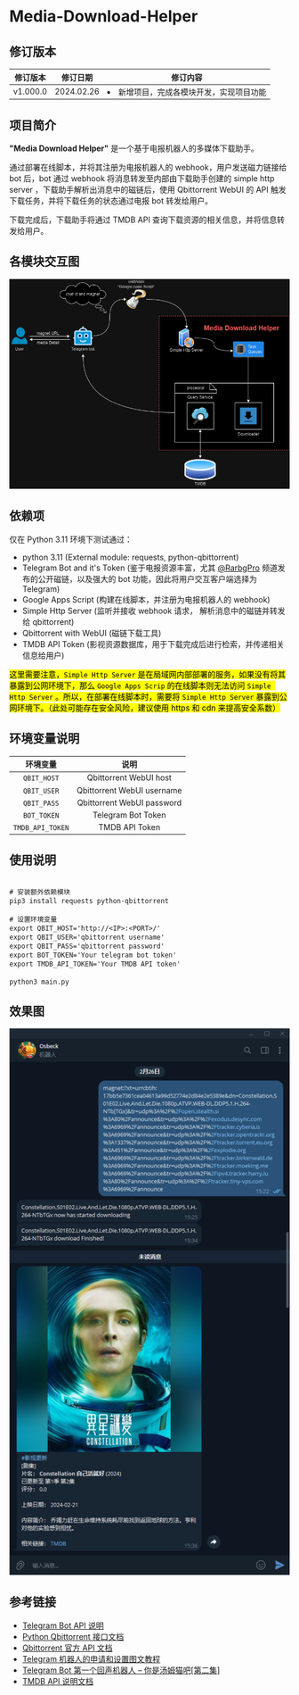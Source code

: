 # Media-Download-Helper

## 修订版本

| 修订版本 | 修订日期 | 修订内容 |
| :------: | :------: | :------: |
| v1.000.0 | 2024.02.26 | <li>新增项目，完成各模块开发，实现项目功能</li> |

## 项目简介

**"Media Download Helper"** 是一个基于电报机器人的多媒体下载助手。

通过部署在线脚本，并将其注册为电报机器人的 webhook，用户发送磁力链接给 bot 后，bot 通过 webhook 将消息转发至内部由下载助手创建的 simple http server ，下载助手解析出消息中的磁链后，使用 Qbittorrent WebUI 的 API 触发下载任务，并将下载任务的状态通过电报 bot 转发给用户。

下载完成后，下载助手将通过 TMDB API 查询下载资源的相关信息，并将信息转发给用户。

## 各模块交互图

![模块交互图](./doc/module.png)

## 依赖项

仅在 Python 3.11 环境下测试通过：

+ python 3.11 (External module: requests, python-qbittorrent)
+ Telegram Bot and it's Token (鉴于电报资源丰富，尤其 [@RarbgPro](https://t.me/RarbgPro)  频道发布的公开磁链，以及强大的 bot 功能，因此将用户交互客户端选择为 Telegram)
+ Google Apps Script (构建在线脚本，并注册为电报机器人的 webhook)
+ Simple Http Server (监听并接收 webhook 请求， 解析消息中的磁链并转发给 qbittorrent)
+ Qbittorrent with WebUI (磁链下载工具)
+ TMDB API Token (影视资源数据库，用于下载完成后进行检索，并传递相关信息给用户)

<mark>这里需要注意，`Simple Http Server` 是在局域网内部部署的服务，如果没有将其暴露到公网环境下，那么 `Google Apps Scrip` 的在线脚本则无法访问 `Simple Http Server` 。所以，在部署在线脚本时，需要将 `Simple Http Server` 暴露到公网环境下。（此处可能存在安全风险，建议使用 https 和 cdn 来提高安全系数）</mark>


## 环境变量说明

| 环境变量 | 说明 |
| :------: | :--: |
| `QBIT_HOST` | Qbittorrent WebUI host |
| `QBIT_USER` | Qbittorrent WebUI username |
| `QBIT_PASS` | Qbittorrent WebUI password |
| `BOT_TOKEN` | Telegram Bot Token |
| `TMDB_API_TOKEN` | TMDB API Token |

## 使用说明

~~~shell

# 安装额外依赖模块
pip3 install requests python-qbittorrent

# 设置环境变量
export QBIT_HOST='http://<IP>:<PORT>/'
export QBIT_USER='qbittorrent username'
export QBIT_PASS='qbittorrent password'
export BOT_TOKEN='Your telegram bot token'
export TMDB_API_TOKEN='Your TMDB API token'

python3 main.py
~~~

## 效果图

![效果图](./doc/demo.png)

## 参考链接

+ [Telegram Bot API 说明](https://core.telegram.org/bots/api)
+ [Python Qbittorrent 接口文档](https://python-qbittorrent.readthedocs.io/en/latest/modules/api.html)
+ [Qbittorrent 官方 API 文档](https://github.com/qbittorrent/qBittorrent/wiki/)
+ [Telegram 机器人的申请和设置图文教程](https://www.dengnz.com/2020/11/23/telegram-%E6%9C%BA%E5%99%A8%E4%BA%BA%E7%9A%84%E7%94%B3%E8%AF%B7%E5%92%8C%E8%AE%BE%E7%BD%AE%E5%9B%BE%E6%96%87%E6%95%99%E7%A8%8B/)
+ [Telegram Bot 第一个回声机器人 – 你是汤姆猫吧[第二集]](https://www.dengnz.com/2018/09/05/telegram-bot-%e7%ac%ac%e4%b8%80%e4%b8%aa%e5%9b%9e%e5%a3%b0%e6%9c%ba%e5%99%a8%e4%ba%ba-%e4%bd%a0%e6%98%af%e6%b1%a4%e5%a7%86%e7%8c%ab%e5%90%a7%e7%ac%ac%e4%ba%8c%e9%9b%86/)
+ [TMDB API 说明文档](https://developer.themoviedb.org/reference/intro/getting-started)